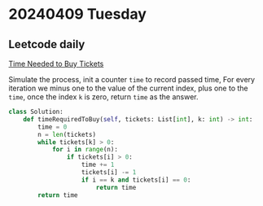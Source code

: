 # 20240409 Tuesday

## Leetcode daily

[Time Needed to Buy Tickets](https://leetcode.com/problems/time-needed-to-buy-tickets/?envType=daily-question&envId=2024-04-09)

Simulate the process, init a counter `time` to record passed time, For every iteration we minus one to the value of the current index, plus one to the `time`, once the index `k` is zero, return `time` as the answer.

```py
class Solution:
    def timeRequiredToBuy(self, tickets: List[int], k: int) -> int:
        time = 0
        n = len(tickets)
        while tickets[k] > 0:
            for i in range(n):
                if tickets[i] > 0:
                    time += 1
                    tickets[i] -= 1
                    if i == k and tickets[i] == 0:
                        return time
        return time
```
